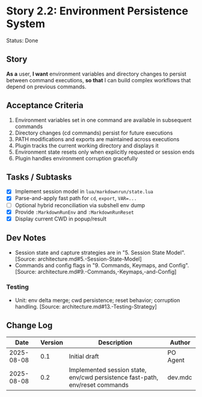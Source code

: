 # Story 2.2: Environment Persistence System

Status: Done

## Story
**As a** user,
**I want** environment variables and directory changes to persist between command executions,
**so that** I can build complex workflows that depend on previous commands.

## Acceptance Criteria
1. Environment variables set in one command are available in subsequent commands
2. Directory changes (cd commands) persist for future executions
3. PATH modifications and exports are maintained across executions
4. Plugin tracks the current working directory and displays it
5. Environment state resets only when explicitly requested or session ends
6. Plugin handles environment corruption gracefully

## Tasks / Subtasks
- [x] Implement session model in `lua/markdownrun/state.lua`
- [x] Parse-and-apply fast path for `cd`, `export`, `VAR=...`
- [ ] Optional hybrid reconciliation via subshell env dump
- [x] Provide `:MarkdownRunEnv` and `:MarkdownRunReset`
- [x] Display current CWD in popup/result

## Dev Notes
- Session state and capture strategies are in "5. Session State Model". [Source: architecture.md#5.-Session-State-Model]
- Commands and config flags in "9. Commands, Keymaps, and Config". [Source: architecture.md#9.-Commands,-Keymaps,-and-Config]

### Testing
- Unit: env delta merge; cwd persistence; reset behavior; corruption handling. [Source: architecture.md#13.-Testing-Strategy]

## Change Log
| Date | Version | Description | Author |
|------|---------|-------------|--------|
| 2025-08-08 | 0.1 | Initial draft | PO Agent |
| 2025-08-08 | 0.2 | Implemented session state, env/cwd persistence fast-path, env/reset commands | dev.mdc |
